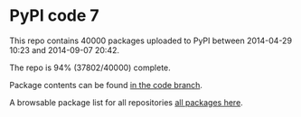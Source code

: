 # PyPI code 7

This repo contains 40000 packages uploaded to PyPI between 
2014-04-29 10:23 and 2014-09-07 20:42.

The repo is 94% (37802/40000) complete.

Package contents can be found [in the code branch](https://github.com/pypi-data/pypi-mirror-7/tree/code/packages).

A browsable package list for all repositories [all packages here](https://pypi-data.github.io/website/repositories/pypi-mirror-7).


